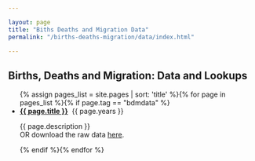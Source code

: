 ```yaml
---

layout: page
title: "Biths Deaths and Migration Data"
permalink: "/births-deaths-migration/data/index.html"

---
```

## Births, Deaths and Migration: Data and Lookups


<ul>{% assign pages_list = site.pages | sort: 'title' %}{% for page in pages_list %}{% if page.tag == "bdmdata" %}<br /><li><b><a href="{{ page.url }}">{{ page.title }}</a></b>&nbsp;&nbsp;{{ page.years }}</li><p>{{ page.description }} <br />OR download the raw data <a href="{{ page.file }}">here</a>.</p>{% endif %}{% endfor %}</ul>